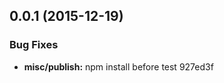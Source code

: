 <a name="0.0.1"></a>
## 0.0.1 (2015-12-19)


### Bug Fixes

* **misc/publish:** npm install before test 927ed3f



